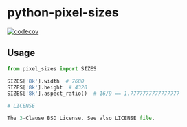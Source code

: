 # python-pixel-sizes

[![codecov](https://codecov.io/gh/kitsuyui/python-pixel-sizes/graph/badge.svg?token=830WMASKHU)](https://codecov.io/gh/kitsuyui/python-pixel-sizes)

## Usage

```python
from pixel_sizes import SIZES

SIZES['8k'].width  # 7680
SIZES['8k'].height  # 4320
SIZES['8k'].aspect_ratio()  # 16/9 == 1.7777777777777777

# LICENSE

The 3-Clause BSD License. See also LICENSE file.
